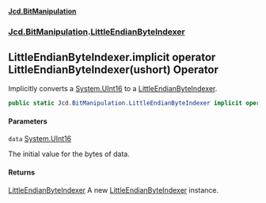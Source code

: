 #### [Jcd.BitManipulation](index.md 'index')

### [Jcd.BitManipulation](Jcd.BitManipulation.md 'Jcd.BitManipulation').[LittleEndianByteIndexer](Jcd.BitManipulation.LittleEndianByteIndexer.md 'Jcd.BitManipulation.LittleEndianByteIndexer')

## LittleEndianByteIndexer.implicit operator LittleEndianByteIndexer(ushort) Operator

Implicitly converts a [System.UInt16](https://docs.microsoft.com/en-us/dotnet/api/System.UInt16 'System.UInt16') to a [LittleEndianByteIndexer](Jcd.BitManipulation.LittleEndianByteIndexer.md 'Jcd.BitManipulation.LittleEndianByteIndexer').

```csharp
public static Jcd.BitManipulation.LittleEndianByteIndexer implicit operator LittleEndianByteIndexer(ushort data);
```

#### Parameters

<a name='Jcd.BitManipulation.LittleEndianByteIndexer.op_ImplicitJcd.BitManipulation.LittleEndianByteIndexer(ushort).data'></a>

`data` [System.UInt16](https://docs.microsoft.com/en-us/dotnet/api/System.UInt16 'System.UInt16')

The initial value for the bytes of data.

#### Returns

[LittleEndianByteIndexer](Jcd.BitManipulation.LittleEndianByteIndexer.md 'Jcd.BitManipulation.LittleEndianByteIndexer')
A new [LittleEndianByteIndexer](Jcd.BitManipulation.LittleEndianByteIndexer.md 'Jcd.BitManipulation.LittleEndianByteIndexer') instance.